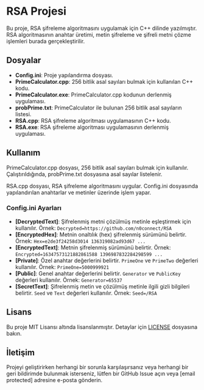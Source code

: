 # RSA Projesi

Bu proje, RSA şifreleme algoritmasını uygulamak için C++ dilinde yazılmıştır. RSA algoritmasının anahtar üretimi, metin şifreleme ve şifreli metni çözme işlemleri burada gerçekleştirilir.

## Dosyalar

- **Config.ini**: Proje yapılandırma dosyası.
- **PrimeCalculator.cpp**: 256 bitlik asal sayıları bulmak için kullanılan C++ kodu.
- **PrimeCalculator.exe**: PrimeCalculator.cpp kodunun derlenmiş uygulaması.
- **probPrime.txt**: PrimeCalculator ile bulunan 256 bitlik asal sayıların listesi.
- **RSA.cpp**: RSA şifreleme algoritması uygulamasının C++ kodu.
- **RSA.exe**: RSA şifreleme algoritması uygulamasının derlenmiş uygulaması.

## Kullanım

PrimeCalculator.cpp dosyası, 256 bitlik asal sayıları bulmak için kullanılır. Çalıştırıldığında, probPrime.txt dosyasına asal sayılar listelenir.

RSA.cpp dosyası, RSA şifreleme algoritmasını uygular. Config.ini dosyasında yapılandırılan anahtarlar ve metinler üzerinde işlem yapar.

### Config.ini Ayarları

- **[DecryptedText]**: Şifrelenmiş metni çözülmüş metinle eşleştirmek için kullanılır. Örnek: `Decrypted=https://github.com/n0connect/RSA`
- **[EncryptedHex]**: Metnin onaltılık (hex) şifrelenmiş sürümünü belirtir. Örnek: `Hex=e2de3f24258d3014 136319082ad93d67 ...`
- **[EncryptedText]**: Metnin şifrelenmiş sürümünü belirtir. Örnek: `Encrypted=16347573121882861588 1396987832284298599 ...`
- **[Private]**: Özel anahtar değerlerini belirtir. `PrimeOne` ve `PrimeTwo` değerleri kullanılır. Örnek: `PrimeOne=5000999921`
- **[Public]**: Genel anahtar değerlerini belirtir. `Generator` ve `PublicKey` değerleri kullanılır. Örnek: `Generator=65537`
- **[SecretText]**: Şifrelenmiş metin ve çözülmüş metinle ilgili gizli bilgileri belirtir. `Seed` ve `Text` değerleri kullanılır. Örnek: `Seed=/RSA`

## Lisans

Bu proje MIT Lisansı altında lisanslanmıştır. Detaylar için [LICENSE](LICENSE) dosyasına bakın.

## İletişim

Projeyi geliştirirken herhangi bir sorunla karşılaşırsanız veya herhangi bir geri bildirimde bulunmak isterseniz, lütfen bir GitHub Issue açın veya [email protected] adresine e-posta gönderin.

